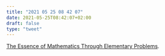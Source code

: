 ```yaml
---
title: "2021 05 25 08 42 07"
date: 2021-05-25T08:42:07+02:00
draft: false
type: "tweet"
---
```

[The Essence of Mathematics Through Elementary Problems](https://www.openbookpublishers.com/product/979).
